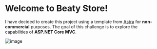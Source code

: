 # Welcome to Beaty Store!

I have decided to create this project using a template from [Astra](https://wpastra.com/templates/be-bold-beauty-store-04/) for **non-commercial** purposes. The goal of this challenge is to explore the capabilities of **ASP.NET Core MVC**.

![image](https://github.com/user-attachments/assets/ef922793-68ca-4071-9799-74d30e2376be)

